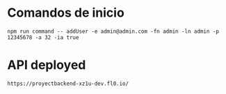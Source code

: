 
# Comandos de inicio

```shell
npm run command -- addUser -e admin@admin.com -fn admin -ln admin -p 12345678 -a 32 -ia true
```

# API deployed

```URL
https://proyectbackend-xz1u-dev.fl0.io/
```